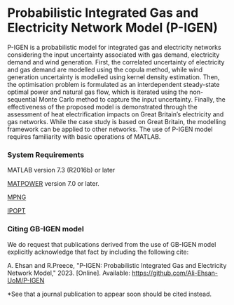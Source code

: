 # Probabilistic Integrated Gas and Electricity Network Model (P-IGEN)

P-IGEN is a probabilistic model for integrated gas and electricity networks considering the input uncertainty associated with gas demand, electricity demand and wind generation. First, the correlated uncertainty of electricity and gas demand are modelled using the copula method, while wind generation uncertainty is modelled using kernel density estimation. Then, the optimisation problem is formulated as an interdependent steady-state optimal power and natural gas flow, which is iterated using the non-sequential Monte Carlo method to capture the input uncertainty. Finally, the effectiveness of the proposed model is demonstrated through the assessment of heat electrification impacts on Great Britain’s electricity and gas networks. While the case study is based on Great Britain, the modelling framework can be applied to other networks. The use of P-IGEN model requires familiarity with basic operations of MATLAB. 

### System Requirements
MATLAB version 7.3 (R2016b) or later

[MATPOWER](https://github.com/MATPOWER/matpower) version 7.0 or later.

[MPNG](https://github.com/MATPOWER/MPNG)

[IPOPT](https://github.com/coin-or/Ipopt)

### Citing GB-IGEN model
We do request that publications derived from the use of GB-IGEN model explicitly acknowledge that fact by including the following cite:

A. Ehsan and R.Preece, "P-IGEN: Probabilistic Integrated Gas and Electricity Network Model," 2023. [Online]. Available: https://github.com/Ali-Ehsan-UoM/P-IGEN

*See that a journal publication to appear soon should be cited instead.

